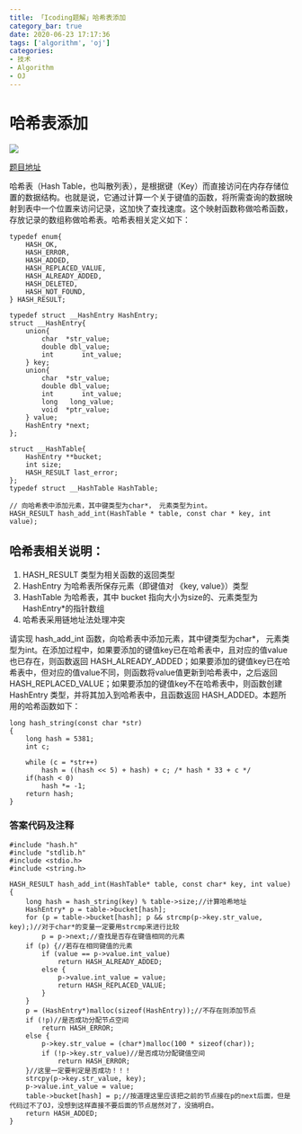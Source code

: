 ```yaml
---
title: 「Icoding题解」哈希表添加 
category_bar: true
date: 2020-06-23 17:17:36
tags: ['algorithm', 'oj']
categories:
- 技术
- Algorithm
- OJ
---
```

# 哈希表添加

![](https://wpcos-1300629776.cos.ap-chengdu.myqcloud.com/wp-content/uploads/2020/06/icoding.png)

[题目地址](https://icoding.run/ide#/question/131)

哈希表（Hash Table，也叫散列表），是根据键（Key）而直接访问在内存存储位置的数据结构。也就是说，它通过计算一个关于键值的函数，将所需查询的数据映射到表中一个位置来访问记录，这加快了查找速度。这个映射函数称做哈希函数，存放记录的数组称做哈希表。哈希表相关定义如下：

```
typedef enum{
    HASH_OK,
    HASH_ERROR,
    HASH_ADDED,
    HASH_REPLACED_VALUE,
    HASH_ALREADY_ADDED,
    HASH_DELETED,
    HASH_NOT_FOUND,
} HASH_RESULT;

typedef struct __HashEntry HashEntry;
struct __HashEntry{
    union{
        char  *str_value;
        double dbl_value;
        int       int_value;
    } key;
    union{
        char  *str_value;
        double dbl_value;
        int       int_value;
        long   long_value;
        void  *ptr_value;
    } value;
    HashEntry *next;
};

struct __HashTable{
    HashEntry **bucket;        
    int size;
    HASH_RESULT last_error;
};
typedef struct __HashTable HashTable;

// 向哈希表中添加元素，其中键类型为char*， 元素类型为int。
HASH_RESULT hash_add_int(HashTable * table, const char * key, int value);
```

## 哈希表相关说明：

1. HASH_RESULT 类型为相关函数的返回类型
2. HashEntry 为哈希表所保存元素（即键值对 《key, value》）类型
3. HashTable 为哈希表，其中 bucket 指向大小为size的、元素类型为 HashEntry*的指针数组
4. 哈希表采用链地址法处理冲突

请实现 hash_add_int 函数，向哈希表中添加元素，其中键类型为char*， 元素类型为int。在添加过程中，如果要添加的键值key已在哈希表中，且对应的值value也已存在，则函数返回 HASH_ALREADY_ADDED；如果要添加的键值key已在哈希表中，但对应的值value不同，则函数将value值更新到哈希表中，之后返回 HASH_REPLACED_VALUE；如果要添加的键值key不在哈希表中，则函数创建 HashEntry 类型，并将其加入到哈希表中，且函数返回 HASH_ADDED。本题所用的哈希函数如下：

```
long hash_string(const char *str)
{
    long hash = 5381;
    int c;

    while (c = *str++)
        hash = ((hash << 5) + hash) + c; /* hash * 33 + c */
    if(hash < 0)
        hash *= -1;
    return hash;
}
```

### 答案代码及注释

```
#include "hash.h"
#include "stdlib.h"
#include <stdio.h>
#include <string.h>

HASH_RESULT hash_add_int(HashTable* table, const char* key, int value)
{
    long hash = hash_string(key) % table->size;//计算哈希地址
    HashEntry* p = table->bucket[hash];
    for (p = table->bucket[hash]; p && strcmp(p->key.str_value, key);)//对于char*的变量一定要用strcmp来进行比较
        p = p->next;//查找是否存在键值相同的元素
    if (p) {//若存在相同键值的元素
        if (value == p->value.int_value)
            return HASH_ALREADY_ADDED;
        else {
            p->value.int_value = value;
            return HASH_REPLACED_VALUE;
        }
    }
    p = (HashEntry*)malloc(sizeof(HashEntry));//不存在则添加节点
    if (!p)//是否成功分配节点空间
        return HASH_ERROR;
    else {
        p->key.str_value = (char*)malloc(100 * sizeof(char));
        if (!p->key.str_value)//是否成功分配键值空间
            return HASH_ERROR;
    }//这里一定要判定是否成功！！！
    strcpy(p->key.str_value, key);
    p->value.int_value = value;
    table->bucket[hash] = p;//按道理这里应该把之前的节点接在p的next后面，但是代码过不了OJ，没想到这样直接不要后面的节点居然对了，没搞明白。
    return HASH_ADDED;
}
```